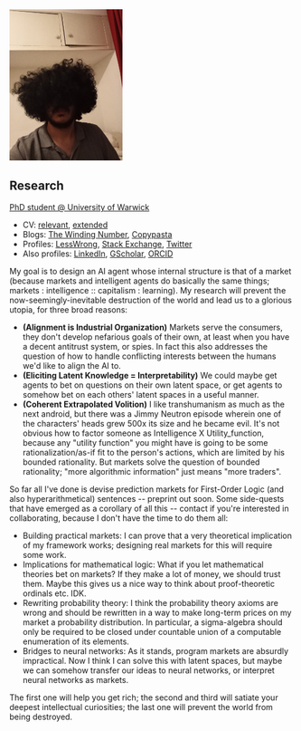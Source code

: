 <img src="face.jpg" width="200">

## Research

[PhD student @ University of Warwick](https://warwick.ac.uk/fac/sci/dcs/people/u2251609/)
* CV: [relevant](https://drive.google.com/file/d/1_SfMm_qtLpzms3agqb6zf-76-Vq7U5VZ/view?usp=drive_link), [extended](https://drive.google.com/file/d/1_VStBkw6DthYNyp4F3Xx2THInWLpNrHK/view?usp=drive_link)
* Blogs: [The Winding Number](https://thewindingnumber.blogspot.com), [Copypasta](https://copypasta.substack.com/)
* Profiles: [LessWrong](https://www.lesswrong.com/users/abhimanyu-pallavi-sudhir), [Stack Exchange](https://math.stackexchange.com/users/78451/abhimanyu-pallavi-sudhir), [Twitter](https://twitter.com/abhimanyupasu)
* Also profiles: [LinkedIn](https://www.linkedin.com/in/abhimanyu-pallavi-sudhir/), [GScholar](https://scholar.google.com/citations?user=lb38BjYAAAAJ&hl=en), [ORCID](https://orcid.org/0000-0002-2506-0515)

My goal is to design an AI agent whose internal structure is that of a market (because markets and intelligent agents do basically the same things; markets : intelligence :: capitalism : learning). My research will prevent the now-seemingly-inevitable destruction of the world and lead us to a glorious utopia, for three broad reasons:

* **(Alignment is Industrial Organization)** Markets serve the consumers, they don't develop nefarious goals of their own, at least when you have a decent antitrust system, or spies. In fact this also addresses the question of how to handle conflicting interests between the humans we'd like to align the AI to.
* **(Eliciting Latent Knowledge = Interpretability)** We could maybe get agents to bet on questions on their own latent space, or get agents to somehow bet on each others' latent spaces in a useful manner.
* **(Coherent Extrapolated Volition)** I like transhumanism as much as the next android, but there was a Jimmy Neutron episode wherein one of the characters' heads grew 500x its size and he became evil. It's not obvious how to factor someone as Intelligence X Utility_function, because any "utility function" you might have is going to be some rationalization/as-if fit to the person's actions, which are limited by his bounded rationality. But markets solve the question of bounded rationality; "more algorithmic information" just means "more traders".

So far all I've done is devise prediction markets for First-Order Logic (and also hyperarithmetical) sentences -- preprint out soon. Some side-quests that have emerged as a corollary of all this -- contact if you're interested in collaborating, because I don't have the time to do them all:

* Building practical markets: I can prove that a very theoretical implication of my framework works; designing real markets for this will require some work.
* Implications for mathematical logic: What if you let mathematical theories bet on markets? If they make a lot of money, we should trust them. Maybe this gives us a nice way to think about proof-theoretic ordinals etc. IDK.
* Rewriting probability theory: I think the probability theory axioms are wrong and should be rewritten in a way to make long-term prices on my market a probability distribution. In particular, a sigma-algebra should only be required to be closed under countable union of a computable enumeration of its elements.
* Bridges to neural networks: As it stands, program markets are absurdly impractical. Now I think I can solve this with latent spaces, but maybe we can somehow transfer our ideas to neural networks, or interpret neural networks as markets.

The first one will help you get rich; the second and third will satiate your deepest intellectual curiosities; the last one will prevent the world from being destroyed.
